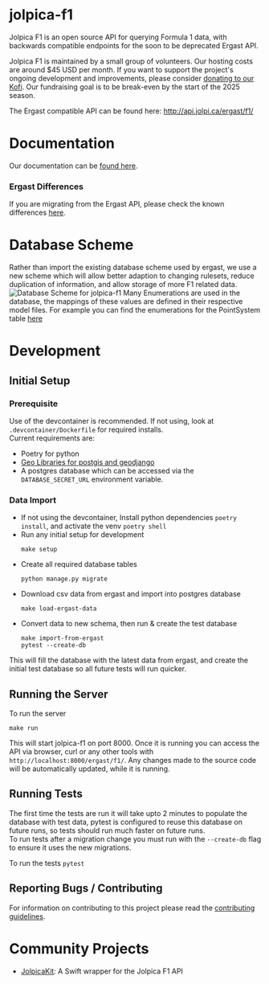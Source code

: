 # jolpica-f1
Jolpica F1 is an open source API for querying Formula 1 data, with backwards compatible endpoints for the soon to be deprecated Ergast API.

Jolpica F1 is maintained by a small group of volunteers. Our hosting costs are around $45 USD per month. If you want to support the project's ongoing development and improvements, please consider [donating to our Kofi]([url](https://ko-fi.com/jolpicaf1)). Our fundraising goal is to be break-even by the start of the 2025 season.

The Ergast compatible API can be found here: http://api.jolpi.ca/ergast/f1/

# Documentation
Our documentation can be [found here](/docs/README.md).

### Ergast Differences
If you are migrating from the Ergast API, please check the known differences [here](/docs/ergast_differences.md).

# Database Scheme
Rather than import the existing database scheme used by ergast, we use a new scheme which will allow better adaption to changing rulesets, reduce duplication of information, and allow storage of more F1 related data.
![Database Scheme for jolpica-f1](docs/database.svg)
Many Enumerations are used in the database, the mappings of these values are defined in their respective model files. For example you can find the enumerations for the PointSystem table [here](jolpica/formula_one/models/point_scheme.py)

# Development
## Initial Setup
### Prerequisite
Use of the devcontainer is recommended. If not using, look at `.devcontainer/Dockerfile` for required installs.<br>
Current requirements are:
- Poetry for python
- [Geo Libraries for postgis and geodjango](https://docs.djangoproject.com/en/4.2/ref/contrib/gis/install/geolibs/#geosbuild)
- A postgres database which can be accessed via the `DATABASE_SECRET_URL` environment variable.

### Data Import
- If not using the devcontainer, Install python dependencies `poetry install`, and activate the venv `poetry shell`
- Run any initial setup for development
  ```
  make setup
  ```
- Create all required database tables
  ```
  python manage.py migrate
  ```
- Download csv data from ergast and import into postgres database
  ```
  make load-ergast-data
  ```
- Convert data to new schema, then run & create the test database
  ```
  make import-from-ergast
  pytest --create-db
  ```
This will fill the database with the latest data from ergast, and create the initial test database so all future tests will run quicker.

## Running the Server

To run the server

```make run```

This will start jolpica-f1 on port 8000. Once it is running you can access the API via browser, curl or any other tools with `http://localhost:8000/ergast/f1/`. Any changes made to the source code will be automatically updated, while it is running.

## Running Tests
The first time the tests are run it will take upto 2 minutes to populate the database with test data, pytest is configured to reuse this database on future runs, so tests should run much faster on future runs.<br>
To run tests after a migration change you must run with the `--create-db` flag to ensure it uses the new migrations.<br>

To run the tests
```pytest```

## Reporting Bugs / Contributing

For information on contributing to this project please read the [contributing guidelines](CONTRIBUTING.md).

# Community Projects

- [JolpicaKit](https://github.com/fantasia-y/JolpicaKit): A Swift wrapper for the Jolpica F1 API
